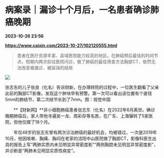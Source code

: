 # 病案录｜漏诊十个月后，一名患者确诊肺癌晚期

**2023-10-26 23:56**

**https://www.caixin.com/2023-10-27/102120555.html**

> 患者在医疗资源丰富、县域医院能力较高的地区，在肺癌预后最佳的时间节点，短期内两次前往医院问诊，做了肺癌的最佳筛查方法胸部CT，依然无法改变被漏诊、被延误的结局

  

![](https://img.caixin.com/2023-10-26/169829552961325_840_560.jpg)

张志东的儿子张良（化名）告诉财新，在办理转院的过程中，一位医生翻看了父亲此前的胸部CT影像，发现这个肿块早有预警。第一次可以看出该位置有个直径5mm的肺结节，第二次结节长到了7mm。图：视觉中国

  

　　**【财新网】**非小细胞肺癌患者张志东（化名）在2022年6月离世。确诊晚期肺癌后，家人带他寻遍吴一龙、周彩存等名医，在广东、上海辗转了5家医院，但他仅撑了18个月。

　　年仅48岁的张志东曾有两次诊治肺癌的最好机会，均被错过。一次是2019年10月，他因咳嗽、胸痛、胸闷在老家的沭阳中山医院做了胸部CT，影像科医生出具的报告上写“两肺实质内未见明显异常密度影”“两侧胸腔未见明显异常密度影”，并诊断是“两肺未见明显实质性病变”。